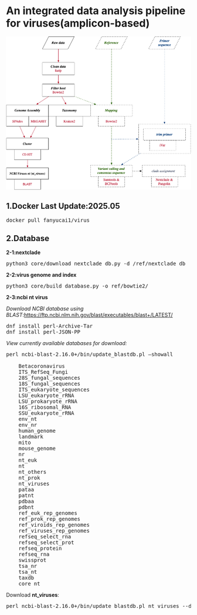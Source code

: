 # An integrated data analysis pipeline for viruses(amplicon-based)

![flow-chart](./virus.png)

## 1.Docker Last Update:2025.05

<pre>docker pull fanyucai1/virus</pre>

## 2.Database

**2-1:nextclade**
<pre>python3 core/download_nextclade_db.py -d /ref/nextclade_db</pre> 

**2-2:virus genome and index**
<pre>python3 core/build_database.py -o ref/bowtie2/</pre>

**2-3:ncbi nt virus**

*Download NCBI database using BLAST*:https://ftp.ncbi.nlm.nih.gov/blast/executables/blast+/LATEST/
<pre>
dnf install perl-Archive-Tar
dnf install perl-JSON-PP
</pre>

*View currently available databases for download:*
<pre>perl ncbi-blast-2.16.0+/bin/update_blastdb.pl –showall

    Betacoronavirus
    ITS_RefSeq_Fungi
    28S_fungal_sequences
    18S_fungal_sequences
    ITS_eukaryote_sequences
    LSU_eukaryote_rRNA
    LSU_prokaryote_rRNA
    16S_ribosomal_RNA
    SSU_eukaryote_rRNA
    env_nt
    env_nr
    human_genome
    landmark
    mito
    mouse_genome
    nr
    nt_euk
    nt
    nt_others
    nt_prok
    nt_viruses
    pataa
    patnt
    pdbaa
    pdbnt
    ref_euk_rep_genomes
    ref_prok_rep_genomes
    ref_viroids_rep_genomes
    ref_viruses_rep_genomes
    refseq_select_rna
    refseq_select_prot
    refseq_protein
    refseq_rna
    swissprot
    tsa_nr
    tsa_nt
    taxdb
    core_nt
</pre>

Download **nt_viruses**:
<pre>perl ncbi-blast-2.16.0+/bin/update_blastdb.pl nt_viruses --decompress</pre>




